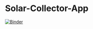 # Solar-Collector-App
 
[![Binder](https://mybinder.org/badge_logo.svg)](https://mybinder.org/v2/gh/Damzo/Solar-Collector-App/HEAD?urlpath=voila%2Frender%2Fpath%2Fto%2Fmain.ipynb)

